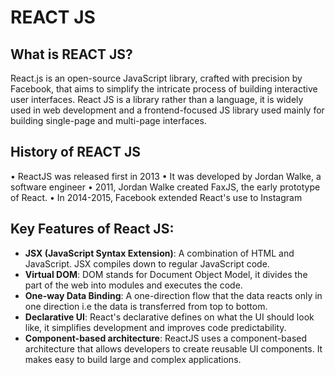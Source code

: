 # REACT JS 

## What is REACT JS?

React.js is an open-source JavaScript library, crafted with precision by Facebook, that aims to simplify the intricate process of building interactive user interfaces. React JS is a library rather than a language, it is widely used in web development and a frontend-focused JS library used mainly for building single-page and multi-page interfaces.

## History of REACT JS
• ReactJS was released first in 2013
• It was developed by Jordan Walke, a software engineer 
• 2011, Jordan Walke created FaxJS, the early prototype of React.
• In 2014-2015, Facebook extended React's use to Instagram

## Key Features of React JS:
- **JSX (JavaScript Syntax Extension)**:
A combination of HTML and JavaScript. JSX compiles down to regular JavaScript code.
- **Virtual DOM**: 
DOM stands for Document Object Model, it divides the part of the web into modules and executes the code.
- **One-way Data Binding**:
A one-direction flow that the data reacts only in one direction i.e the data is transferred from top to bottom.
- **Declarative UI**:
React's declarative defines on what the UI should look like, it simplifies development and improves code predictability.
- **Component-based architecture**:
ReactJS uses a component-based architecture that allows developers to create reusable UI components. It makes easy to build large and complex applications.



